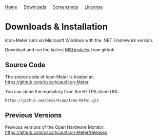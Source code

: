 [Home](https://oscarkcau.github.io/Icon-Meter/) &emsp; [Downloads](downloads.md)  &emsp; [Screenshots](Screenshots.md) &emsp; [Lincense](licensepage.md)

# Downloads & Installation

Icon-Meter runs on Microsoft Windows with the .NET Framework version.

Download and run the lastest [MSI installer](https://github.com/oscarkcau/Icon-Meter/releases/latest) from github.

## Source Code
The source code of Icon-Meter is hosted at: https://github.com/oscarkcau/Icon-Meter

You can clone the repository from the HTTPS clone URL:

`https://github.com/oscarkcau/Icon-Meter.git`

## Previous Versions
Previous versions of the Open Hardware Monitor: https://github.com/oscarkcau/Icon-Meter/releases